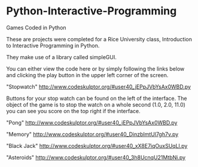 # Python-Interactive-Programming
Games Coded in Python

These are projects were completed for a Rice University class, Introduction to Interactive Programming in Python.

They make use of a library called simpleGUI. 

You can either view the code here or by simply following the links below and clicking the play button in the upper 
left corner of the screen.

"Stopwatch" http://www.codeskulptor.org/#user40_jEPpJVbYsAx0WBD.py

Buttons for your stop watch can be found on the left of the interface. 
The object of the game is to stop the watch on a whole second (1.0, 2.0, 11.0)
you can see you score on the top right if the interface.

"Pong" http://www.codeskulptor.org/#user40_jEPpJVbYsAx0WBD.py

"Memory" http://www.codeskulptor.org/#user40_DinzbImtUl7gh7v.py

"Black Jack" http://www.codeskulptor.org/#user40_xX8E7iqOuxSUqLl.py

"Asteroids" http://www.codeskulptor.org/#user40_3h8UcnqU21MtbNi.py

